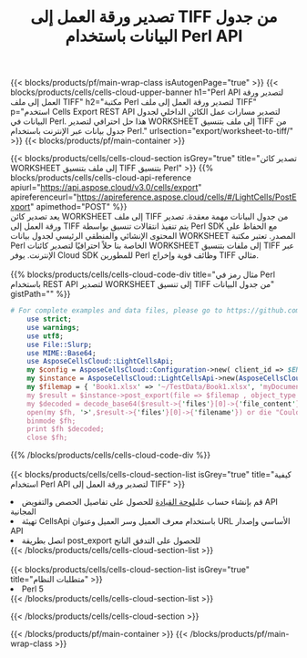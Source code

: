 ﻿---
title:  تصدير ورقة العمل إلى TIFF من جدول البيانات باستخدام Perl API
description: Aspose.Cells Cloud REST API يدعم تصدير ملف Excel وكائنات داخلية لأنواع ملفات النسق. SDK يدعم أنواع لغات التطوير. وهي تشمل Android و C# و Go و Java و NodeJS و Perl و PHP و Python و Ruby و swift.
url: /ar/perl/export/worksheet-to-tiff/
---
{{< blocks/products/pf/main-wrap-class isAutogenPage="true" >}}
{{< blocks/products/cells/cells-cloud-upper-banner h1="Perl API لتصدير ورقة العمل إلى ملف TIFF" h2="مكتبة Perl لتصدير ورقة العمل إلى ملف TIFF" p="استخدم Cells Export REST API لتصدير مسارات عمل الكائن الداخلي لجدول البيانات في Perl. هذا حل احترافي لتصدير WORKSHEET إلى ملف بتنسيق TIFF من جدول بيانات عبر الإنترنت باستخدام Perl." urlsection="export/worksheet-to-tiff/" >}}
{{< blocks/products/pf/main-container >}}

{{< blocks/products/cells/cells-cloud-section isGrey="true" title="تصدير كائن WORKSHEET إلى ملف بتنسيق TIFF بتنسيق Perl" >}}
{{% blocks/products/cells/cells-cloud-api-reference apiurl="https://api.aspose.cloud/v3.0/cells/export" apireferenceurl="https://apireference.aspose.cloud/cells/#/LightCells/PostExport" apimethod="POST" %}}
<br/>
يعد تصدير كائن WORKSHEET إلى ملف TIFF من جدول البيانات مهمة معقدة. تصدير ورقة العمل إلى TIFF يتم تنفيذ انتقالات تنسيق بواسطة Perl SDK مع الحفاظ على المحتوى الإنشائي والمنطقي الرئيسي لجدول بيانات WORKSHEET المصدر. تعتبر مكتبة Perl الخاصة بنا حلاً احترافيًا لتصدير كائنات WORKSHEET إلى ملفات بتنسيق TIFF عبر الإنترنت. يوفر Cloud SDK للمطورين Perl وظائف قوية وإخراج TIFF مثالي.
<br/>
<br/>
{{% blocks/products/cells/cells-cloud-code-div title="مثال رمز في Perl باستخدام REST API لتصدير WORKSHEET إلى تنسيق TIFF من جدول البيانات" gistPath="" %}}
  
```perl
# For complete examples and data files, please go to https://github.com/aspose-cells-cloud/aspose-cells-cloud-perl/
    use strict;
    use warnings;
    use utf8; 
    use File::Slurp;
    use MIME::Base64;
    use AsposeCellsCloud::LightCellsApi;
    my $config = AsposeCellsCloud::Configuration->new( client_id => $ENV{'ProductClientId'}, client_secret => $ENV{'ProductClientSecret'});
    my $instance = AsposeCellsCloud::LightCellsApi->new(AsposeCellsCloud::ApiClient->new( $config));
    my $filemap = { 'Book1.xlsx' => '~/TestData/Book1.xlsx', 'myDocument.xlsx' => ~/TestData/myDocument.xlsx'};
    my $result = $instance->post_export(file => $filemap , object_type => 'worksheet',format => 'tiff');
    my $decoded = decode_base64($result->{'files'}[0]->{'file_content'});
    open(my $fh, '>',$result->{'files'}[0]->{'filename'}) or die "Could not open file!";
    binmode $fh;
    print $fh $decoded;
    close $fh;
```
   
{{% /blocks/products/cells/cells-cloud-code-div %}}
<br/>
<br/>
{{< blocks/products/cells/cells-cloud-section-list isGrey="true" title="كيفية استخدام Perl API لتصدير ورقة العمل إلى TIFF" >}}
<li> قم بإنشاء حساب على<a href="https://dashboard.aspose.cloud/">لوحة القيادة</a> للحصول على تفاصيل الحصص والتفويض API المجانية</li>
<li>تهيئة CellsApi باستخدام معرف العميل وسر العميل وعنوان URL الأساسي وإصدار API</li>
<li>اتصل بطريقة post_export للحصول على التدفق الناتج </li>
{{< /blocks/products/cells/cells-cloud-section-list >}}
<br/>
<br/>
{{< blocks/products/cells/cells-cloud-section-list isGrey="true" title="متطلبات النظام" >}}
<li>Perl 5</li>
{{< /blocks/products/cells/cells-cloud-section-list >}}

{{< /blocks/products/cells/cells-cloud-section >}}

{{< /blocks/products/pf/main-container >}}
{{< /blocks/products/pf/main-wrap-class >}}
